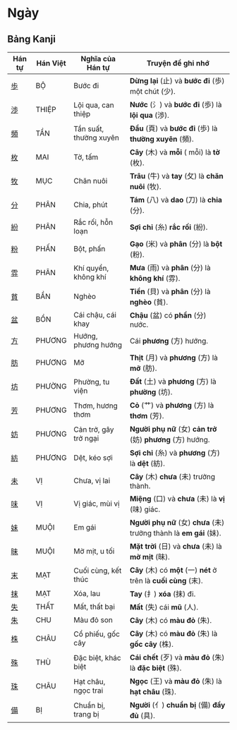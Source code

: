# Ngày

## Bảng Kanji

| Hán tự | Hán Việt | Nghĩa của Hán tự | Truyện để ghi nhớ |
|---|---|---|---|
| [歩](https://www.google.com/search?q=https://mazii.net/vi-VN/search/kanji/javi/%E6%AD%A9) | BỘ | Bước đi | **Dừng lại** (止) và **bước đi** (歩) một chút (少). |
| [渉](https://www.google.com/search?q=https://mazii.net/vi-VN/search/kanji/javi/%E6%B8%89) | THIỆP | Lội qua, can thiệp | **Nước** (氵) và **bước đi** (歩) là **lội qua** (渉). |
| [頻](https://www.google.com/search?q=https://mazii.net/vi-VN/search/kanji/javi/%E9%A0%BB) | TẦN | Tần suất, thường xuyên | **Đầu** (頁) và **bước đi** (歩) là **thường xuyên** (頻). |
| [枚](https://www.google.com/search?q=https://mazii.net/vi-VN/search/kanji/javi/%E6%9E%9A) | MAI | Tờ, tấm | **Cây** (木) và **mỗi** ( mỗi) là **tờ** (枚). |
| [牧](https://www.google.com/search?q=https://mazii.net/vi-VN/search/kanji/javi/%E7%89%A7) | MỤC | Chăn nuôi | **Trâu** (牛) và **tay** (攵) là **chăn nuôi** (牧). |
| [分](https://www.google.com/search?q=https://mazii.net/vi-VN/search/kanji/javi/%E5%88%86) | PHÂN | Chia, phút | **Tám** (八) và **dao** (刀) là **chia** (分). |
| [紛](https://www.google.com/search?q=https://mazii.net/vi-VN/search/kanji/javi/%E7%B4%9B) | PHÂN | Rắc rối, hỗn loạn | **Sợi chỉ** (糸) **rắc rối** (紛). |
| [粉](https://www.google.com/search?q=https://mazii.net/vi-VN/search/kanji/javi/%E7%B2%89) | PHẤN | Bột, phấn | **Gạo** (米) và **phân** (分) là **bột** (粉). |
| [雰](https://www.google.com/search?q=https://mazii.net/vi-VN/search/kanji/javi/%E9%9B%B0) | PHÂN | Khí quyển, không khí | **Mưa** (雨) và **phân** (分) là **không khí** (雰). |
| [貧](https://www.google.com/search?q=https://mazii.net/vi-VN/search/kanji/javi/%E8%B2%A7) | BẦN | Nghèo | **Tiền** (貝) và **phân** (分) là **nghèo** (貧). |
| [盆](https://www.google.com/search?q=https://mazii.net/vi-VN/search/kanji/javi/%E7%9B%86) | BỒN | Cái chậu, cái khay | **Chậu** (盆) có **phần** (分) nước. |
| [方](https://www.google.com/search?q=https://mazii.net/vi-VN/search/kanji/javi/%E6%96%B9) | PHƯƠNG | Hướng, phương hướng | Cái **phương** (方) hướng. |
| [肪](https://www.google.com/search?q=https://mazii.net/vi-VN/search/kanji/javi/%E8%82%AA) | PHƯƠNG | Mỡ | **Thịt** (月) và **phương** (方) là **mỡ** (肪). |
| [坊](https://www.google.com/search?q=https://mazii.net/vi-VN/search/kanji/javi/%E5%9D%8A) | PHƯỜNG | Phường, tu viện | **Đất** (土) và **phương** (方) là **phường** (坊). |
| [芳](https://www.google.com/search?q=https://mazii.net/vi-VN/search/kanji/javi/%E8%8A%B3) | PHƯƠNG | Thơm, hương thơm | **Cỏ** (艹) và **phương** (方) là **thơm** (芳). |
| [妨](https://www.google.com/search?q=https://mazii.net/vi-VN/search/kanji/javi/%E5%A6%A8) | PHƯƠNG | Cản trở, gây trở ngại | **Người phụ nữ** (女) **cản trở** (妨) **phương** (方) hướng. |
| [紡](https://www.google.com/search?q=https://mazii.net/vi-VN/search/kanji/javi/%E7%B4%A1) | PHƯƠNG | Dệt, kéo sợi | **Sợi chỉ** (糸) và **phương** (方) là **dệt** (紡). |
| [未](https://www.google.com/search?q=https://mazii.net/vi-VN/search/kanji/javi/%E6%9C%AA) | VỊ | Chưa, vị lai | **Cây** (木) **chưa** (未) trưởng thành. |
| [味](https://www.google.com/search?q=https://mazii.net/vi-VN/search/kanji/javi/%E5%91%B3) | VỊ | Vị giác, mùi vị | **Miệng** (口) và **chưa** (未) là **vị** (味) giác. |
| [妹](https://www.google.com/search?q=https://mazii.net/vi-VN/search/kanji/javi/%E5%A6%B9) | MUỘI | Em gái | **Người phụ nữ** (女) **chưa** (未) trưởng thành là **em gái** (妹). |
| [昧](https://www.google.com/search?q=https://mazii.net/vi-VN/search/kanji/javi/%E6%98%A7) | MUỘI | Mờ mịt, u tối | **Mặt trời** (日) và **chưa** (未) là **mờ mịt** (昧). |
| [末](https://www.google.com/search?q=https://mazii.net/vi-VN/search/kanji/javi/%E6%9C%AB) | MẠT | Cuối cùng, kết thúc | **Cây** (木) có **một** (一) **nét** ở trên là **cuối cùng** (末). |
| [抹](https://www.google.com/search?q=https://mazii.net/vi-VN/search/kanji/javi/%E6%8A%B9) | MẠT | Xóa, lau | **Tay** (扌) **xóa** (抹) đi. |
| [失](https://www.google.com/search?q=https://mazii.net/vi-VN/search/kanji/javi/%E5%A4%B1) | THẤT | Mất, thất bại | **Mất** (失) cái **mũ** (人). |
| [朱](https://www.google.com/search?q=https://mazii.net/vi-VN/search/kanji/javi/%E6%9C%B1) | CHU | Màu đỏ son | **Cây** (木) có **màu đỏ** (朱). |
| [株](https://www.google.com/search?q=https://mazii.net/vi-VN/search/kanji/javi/%E6%A0%AA) | CHÂU | Cổ phiếu, gốc cây | **Cây** (木) có **màu đỏ** (朱) là **gốc cây** (株). |
| [殊](https://www.google.com/search?q=https://mazii.net/vi-VN/search/kanji/javi/%E6%AE%8A) | THÙ | Đặc biệt, khác biệt | **Cái chết** (歹) và **màu đỏ** (朱) là **đặc biệt** (殊). |
| [珠](https://www.google.com/search?q=https://mazii.net/vi-VN/search/kanji/javi/%E7%8F%A0) | CHÂU | Hạt châu, ngọc trai | **Ngọc** (王) và **màu đỏ** (朱) là **hạt châu** (珠). |
| [備](https://www.google.com/search?q=https://mazii.net/vi-VN/search/kanji/javi/%E5%82%99) | BỊ | Chuẩn bị, trang bị | **Người** (亻) **chuẩn bị** (備) **đầy đủ** (具). |

